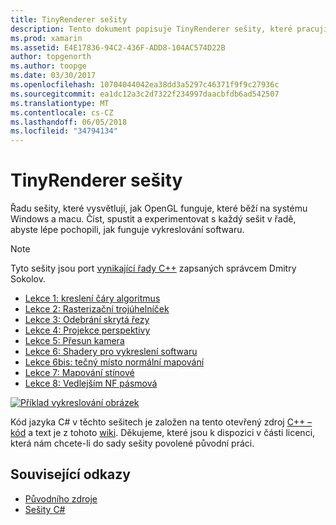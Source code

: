```yaml
---
title: TinyRenderer sešity
description: Tento dokument popisuje TinyRenderer sešity, které pracují s OpenGL. Tyto sešity ve Windows a macu.
ms.prod: xamarin
ms.assetid: E4E17836-94C2-436F-ADD8-104AC574D22B
author: topgenorth
ms.author: toopge
ms.date: 03/30/2017
ms.openlocfilehash: 10704044042ea38dd3a5297c46371f9f9c27936c
ms.sourcegitcommit: ea1dc12a3c2d7322f234997daacbfdb6ad542507
ms.translationtype: MT
ms.contentlocale: cs-CZ
ms.lasthandoff: 06/05/2018
ms.locfileid: "34794134"
---
```

# <a name="tinyrenderer-workbooks"></a>TinyRenderer sešity

Řadu sešity, které vysvětlují, jak OpenGL funguje, které běží na systému Windows a macu. Číst, spustit a experimentovat s každý sešit v řadě, abyste lépe pochopili, jak funguje vykreslování softwaru.

> [!NOTE]
> Tyto sešity jsou port [vynikající řady C++](https://github.com/ssloy/tinyrenderer/wiki) zapsaných správcem Dmitry Sokolov.

-    [Lekce 1: kreslení čáry algoritmus](https://developer.xamarin.com/workbooks/graphics/tiny-renderer/lesson1.workbook)
-    [Lekce 2: Rasterizační trojúhelníček](https://developer.xamarin.com/workbooks/graphics/tiny-renderer/lesson2.workbook)
-    [Lekce 3: Odebrání skrytá řezy](https://developer.xamarin.com/workbooks/graphics/tiny-renderer/lesson3.workbook)
-    [Lekce 4: Projekce perspektivy](https://developer.xamarin.com/workbooks/graphics/tiny-renderer/lesson4.workbook)
-    [Lekce 5: Přesun kamera](https://developer.xamarin.com/workbooks/graphics/tiny-renderer/lesson5.workbook)
-    [Lekce 6: Shadery pro vykreslení softwaru](https://developer.xamarin.com/workbooks/graphics/tiny-renderer/lesson6.workbook)
-    [Lekce 6bis: tečný místo normální mapování](https://developer.xamarin.com/workbooks/graphics/tiny-renderer/lesson6bis.workbook)
-    [Lekce 7: Mapování stínové](https://developer.xamarin.com/workbooks/graphics/tiny-renderer/lesson7.workbook)
-    [Lekce 8: Vedlejším NF pásmová](https://developer.xamarin.com/workbooks/graphics/tiny-renderer/lesson8.workbook)

[![](tinyrenderer-images/tinyrenderer-sml.png "Příklad vykreslování obrázek")](tinyrenderer-images/tinyrenderer.png#lightbox)

Kód jazyka C# v těchto sešitech je založen na tento otevřený zdroj [C++ – kód](https://github.com/ssloy/tinyrenderer) a text je z tohoto [wiki](https://github.com/ssloy/tinyrenderer/wiki/). Děkujeme, které jsou k dispozici v části licenci, která nám chcete-li do sady sešity povolené původní práci.

## <a name="related-links"></a>Související odkazy

- [Původního zdroje](https://github.com/ssloy/tinyrenderer/blob/master/README.md)
- [Sešity C#](https://github.com/xamarin/Workbooks/tree/master/graphics/tiny-renderer)
